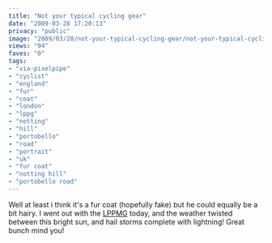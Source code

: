 ```yaml
---
title: "Not your typical cycling gear"
date: "2009-03-28 17:20:13"
privacy: "public"
image: "2009/03/28/not-your-typical-cycling-gear/not-your-typical-cycling-gear.jpg"
views: "94"
faves: "0"
tags:
- "via-pixelpipe"
- "cyclist"
- "england"
- "fur"
- "coat"
- "london"
- "lppg"
- "notting"
- "hill"
- "portobello"
- "road"
- "portrait"
- "uk"
- "fur coat"
- "notting hill"
- "portobello road"
---
```

Well at least i think it's a fur coat (hopefully fake) but he could equally be a bit hairy. I went out with the <a href="http://www.meetup.com/london-portrait-photography">LPPMG</a> today, and the weather twisted between this bright sun, and hail storms complete with lightning! Great bunch mind you!<a href="/photos/2009/03/29/not-your-typical-cycling-gear"></a>
